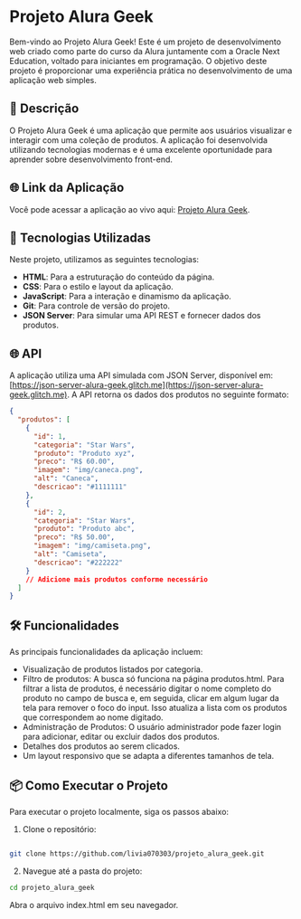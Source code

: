 # Projeto Alura Geek

Bem-vindo ao Projeto Alura Geek! Este é um projeto de desenvolvimento web criado como parte do curso da Alura juntamente com a Oracle Next Education, voltado para iniciantes em programação. O objetivo deste projeto é proporcionar uma experiência prática no desenvolvimento de uma aplicação web simples.

## 📖 Descrição

O Projeto Alura Geek é uma aplicação que permite aos usuários visualizar e interagir com uma coleção de produtos. A aplicação foi desenvolvida utilizando tecnologias modernas e é uma excelente oportunidade para aprender sobre desenvolvimento front-end.

## 🌐 Link da Aplicação

Você pode acessar a aplicação ao vivo aqui: [Projeto Alura Geek](https://projeto-alura-geek-kohl.vercel.app/).

## 🚀 Tecnologias Utilizadas

Neste projeto, utilizamos as seguintes tecnologias:

- **HTML**: Para a estruturação do conteúdo da página.
- **CSS**: Para o estilo e layout da aplicação.
- **JavaScript**: Para a interação e dinamismo da aplicação.
- **Git**: Para controle de versão do projeto.
- **JSON Server**: Para simular uma API REST e fornecer dados dos produtos.

## 🌐 API

A aplicação utiliza uma API simulada com JSON Server, disponível em: [https://json-server-alura-geek.glitch.me](https://json-server-alura-geek.glitch.me). A API retorna os dados dos produtos no seguinte formato:

```json
{
  "produtos": [
    {
      "id": 1,
      "categoria": "Star Wars",
      "produto": "Produto xyz",
      "preco": "R$ 60.00",
      "imagem": "img/caneca.png",
      "alt": "Caneca",
      "descricao": "#1111111"
    },
    {
      "id": 2,
      "categoria": "Star Wars",
      "produto": "Produto abc",
      "preco": "R$ 50.00",
      "imagem": "img/camiseta.png",
      "alt": "Camiseta",
      "descricao": "#222222"
    }
    // Adicione mais produtos conforme necessário
  ]
}

```

## 🛠️ Funcionalidades
As principais funcionalidades da aplicação incluem:

- Visualização de produtos listados por categoria.
- Filtro de produtos: A busca só funciona na página produtos.html. Para filtrar a lista de produtos, é necessário digitar o nome completo do produto no campo de busca e, em seguida, clicar em algum lugar da tela para remover o foco do input. Isso atualiza a lista com os produtos que correspondem ao nome digitado.
- Administração de Produtos: O usuário administrador pode fazer login para adicionar, editar ou excluir dados dos produtos.
- Detalhes dos produtos ao serem clicados.
- Um layout responsivo que se adapta a diferentes tamanhos de tela.

## 📦 Como Executar o Projeto
Para executar o projeto localmente, siga os passos abaixo:

1. Clone o repositório:

```bash

git clone https://github.com/livia070303/projeto_alura_geek.git
```

2. Navegue até a pasta do projeto:

```bash
cd projeto_alura_geek
```

Abra o arquivo index.html em seu navegador.
